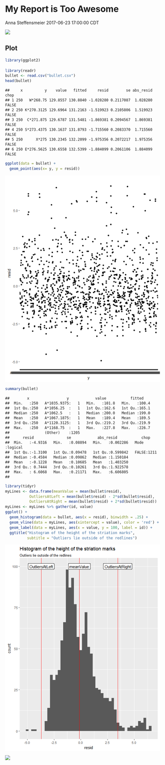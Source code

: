 My Report is Too Awesome
================
Anna Steffensmeier
2017-06-23 17:00:00 CDT

![](striations.jpg)

Plot
----

``` r
library(ggplot2)

library(readr)
bullet <- read.csv("bullet.csv")
head(bullet)
```

    ##     x          y    value   fitted     resid        se abs_resid  chop
    ## 1 250   W*268.75 129.8557 130.8840 -1.028280 0.2117087  1.028280 FALSE
    ## 2 250 K*270.3125 129.6964 131.2163 -1.519923 0.2105806  1.519923 FALSE
    ## 3 250  C*271.875 129.6787 131.5481 -1.869381 0.2094567  1.869381 FALSE
    ## 4 250 S*273.4375 130.1637 131.8793 -1.715560 0.2083370  1.715560 FALSE
    ## 5 250      X*275 130.2345 132.2099 -1.975356 0.2072217  1.975356 FALSE
    ## 6 250 E*276.5625 130.6558 132.5399 -1.884099 0.2061106  1.884099 FALSE

``` r
ggplot(data = bullet) + 
  geom_point(aes(x= y, y = resid))
```

<img src="2017-06-23-Steffensmeier_files/figure-markdown_github/myPlot-1.png" style="display: block; margin: auto;" />

``` r
summary(bullet)
```

    ##        x                 y            value           fitted     
    ##  Min.   :250   A*1035.9375:   1   Min.   :101.8   Min.   :100.4  
    ##  1st Qu.:250   A*1056.25  :   1   1st Qu.:162.6   1st Qu.:165.1  
    ##  Median :250   A*1062.5   :   1   Median :200.0   Median :199.0  
    ##  Mean   :250   A*1067.1875:   1   Mean   :189.4   Mean   :189.5  
    ##  3rd Qu.:250   A*1120.3125:   1   3rd Qu.:219.2   3rd Qu.:219.9  
    ##  Max.   :250   A*1168.75  :   1   Max.   :227.8   Max.   :226.7  
    ##                (Other)    :1205                                  
    ##      resid               se            abs_resid           chop        
    ##  Min.   :-4.9316   Min.   :0.08894   Min.   :0.002286   Mode :logical  
    ##  1st Qu.:-1.3100   1st Qu.:0.09478   1st Qu.:0.599842   FALSE:1211     
    ##  Median :-0.4584   Median :0.09862   Median :1.150184                  
    ##  Mean   :-0.1228   Mean   :0.10685   Mean   :1.403250                  
    ##  3rd Qu.: 0.7444   3rd Qu.:0.10261   3rd Qu.:1.922578                  
    ##  Max.   : 6.6068   Max.   :0.21171   Max.   :6.606805                  
    ## 

<!-- In the brackets below, delete `eval = FALSE` before clicking `knit` -->
``` r
library(tidyr)
myLines <- data.frame(meanValue = mean(bullet$resid), 
           OutliersAtLeft = mean(bullet$resid) - 2*sd(bullet$resid),
           OutliersAtRight = mean(bullet$resid) + 2*sd(bullet$resid))
myLines <- myLines %>% gather(id, value)
ggplot() + 
  geom_histogram(data = bullet, aes(x = resid), binwidth = .25) + 
  geom_vline(data = myLines, aes(xintercept = value), color = 'red') +
  geom_label(data = myLines, aes(x = value, y = 100, label = id)) + 
  ggtitle("Histogram of the height of the striation marks", 
          subtitle = "Outliers lie outside of the redlines")
```

<img src="2017-06-23-Steffensmeier_files/figure-markdown_github/myPlot2-1.png" style="display: block; margin: auto;" />

![](knit.png)
